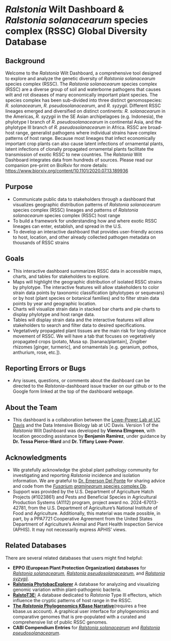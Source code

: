 # *Ralstonia* Wilt Dashboard & *Ralstonia solanacearum* species complex (RSSC) Global Diversity Database

## Background
Welcome to the *Ralstonia* Wilt Dashboard, a comprehensive tool designed to explore and analyze the genetic diversity of *Ralstonia solanacearum* species complex (RSSC). The *Ralstonia solanacearum* species complex (RSSC) are a diverse group of soil and waterborne pathogens that causes wilt and rot diseases of many economically important plant species. The species complex has been sub-divided into three distinct genomospecies: *R. solanacearum*, *R. pseudosolanacearum*, and *R. syzygii*. Different RSSC lineages emerged and diversified on distinct continents: *R. solanacearum* in the Americas, *R. syzygii* in the SE Asian archipelagoes (e.g. Indonesia), the phylotype I branch of *R. pseudosolanacearum* in continental Asia, and the phylotype III branch of *R. pseudosolanacearum* in Africa.
RSSC are broad-host range, generalist pathogens where individual strains have complex patterns of host range. Because most lineages that infect economically important crop plants can also cause latent infections of ornamental plants, latent infections of clonally propagated ornamental plants facilitate the transmission of exotic RSSC to new countries. The *Ralstonia* Wilt Dashboard integrates data from hundreds of sources. Please read our companion pre-print on BioRxiv for more details: https://www.biorxiv.org/content/10.1101/2020.07.13.189936

## Purpose
- Communicate public data to stakeholders through a dashboard that visualizes geographic distribution patterns of *Ralstonia solanacearum* species complex (RSSC) lineages and patterns of *Ralstonia solanacearum* species complex (RSSC) host range 
- To build a framework for understanding how and where exotic RSSC lineages can enter, establish, and spread in the U.S. 
- To develop an interactive dashboard that provides user-friendly access to host, location, and other already collected pathogen metadata on thousands of RSSC strains

## Goals
- This interactive dashboard summarizes RSSC data in accessible maps, charts, and tables for stakeholders to explore.
- Maps will highlight the geographic distribution of isolated RSSC strains by phylotype. The interactive features will allow stakeholders to color strain data points by taxonomic classification (phylotypes or sequevars) or by host (plant species or botanical families) and to filter strain data points by year and geographic location.
- Charts will visualize strain data in stacked bar charts and pie charts to display phylotype and host range data. 
- Tables will display strain data and the interactive features will allow stakeholders to search and filter data to desired specifications.
- Vegetatively propagated plant tissues are the main risk for long-distance movement of RSSC. We will have a tab that focuses on vegetatively propagated crops (potato, Musa sp. [banana/plantain], Zingiber rhizomes [ginger, turmeric], and ornamentals [e.g. geranium, pothos, anthurium, rose, etc.]).

## Reporting Errors or Bugs
- Any issues, questions, or comments about the dashboard can be directed to the *Ralstonia*-dashboard issue tracker on our github or to the Google form linked at the top of the dashboard webpage.

## About the Team 
- This dashboard is a collaboration between the [Lowe-Power Lab at UC Davis](https://lowepowerlab.ucdavis.edu) and the Data Intensive Biology lab at UC Davis. Version 1 of the *Ralstonia* Wilt Dashboard was developed by **Vienna Elmgreen**, with location geocoding assistance by **Benjamin Ramirez**, under guidance by **Dr. Tessa Pierce-Ward** and **Dr. Tiffany Lowe-Power**. 

## Acknowledgments
- We gratefully acknowledge the global plant pathology community for investigating and reporting *Ralstonia* incidence and isolation information. We are grateful to [Dr. Emerson Del Ponte](https://emersondelponte.netlify.app/) for sharing advice and code from the [*Fusarium graminearum* species complex Db](https://edelponte.shinyapps.io/FGSCdb/).
- Support was provided by the U.S. Department of Agriculture Hatch Projects (#1023861) and Pests and Beneficial Species in Agricultural Production Systems (A1112) program, project award no. 2024-67013-42781, from the U.S. Department of Agriculture’s National Institute of Food and Agriculture. Additionally, this material was made possible, in part, by a PPA7721 Cooperative Agreement from the United States Department of Agriculture’s Animal and Plant Health Inspection Service (APHIS). It may not necessarily express APHIS’ views.

## Related Databases
There are several related databases that users might find helpful:
- **EPPO (European Plant Protection Organization) databases** for [*Ralstonia solanacearum*](https://gd.eppo.int/taxon/RALSSL), [*Ralstonia pseudosolanacearum*](https://gd.eppo.int/taxon/RALSPS), and  [*Ralstonia syzygii*](https://gd.eppo.int/taxon/RALSSY/distribution).
- [**Ralstonia PhytobacExplorer**](https://phytobacexplorer.warwick.ac.uk/species/index/ralstonia) A database for analyzing and visualizing genomic variation within plant-pathogenic bacteria.
- [**RalstoT3E:**](https://iant.toulouse.inra.fr/bacteria/annotation/site/prj/T3Ev3/) A database dedicated to *Ralstonia* Type III effectors, which influence the cryptic patterns of host range in the RSSC.
- [**The *Ralstonia* Phylogenomics KBase Narrative**](https://narrative.kbase.us/narrative/189849)(requires a free kbase.us account). A graphical user interface for phylogenomics and comparative genomes that is pre-populated with a curated and comprehensive list of public RSSC genomes.
- **CABI Compendium Entries** for [*Ralstonia solanacearum*](https://www.cabidigitallibrary.org/doi/full/10.1079/cabicompendium.45009) and [*Ralstonia pseudosolanacearum*](https://www.cabidigitallibrary.org/doi/abs/10.1079/cabicompendium.15285723).
